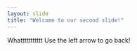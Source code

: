 ```yaml
---
layout: slide
title: "Welcome to our second slide!"
---
```

Whattttttttttt
Use the left arrow to go back!
